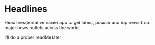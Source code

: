 # Headlines
Headlines(tentative name) app to get latest, popular and top news from major news outlets across the world.

I'll do a proper readMe later
